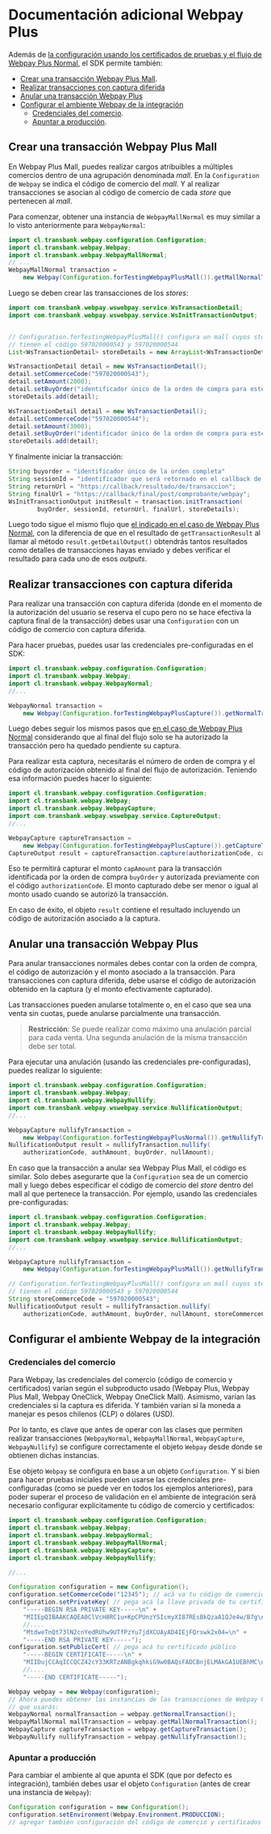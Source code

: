 # Documentación adicional Webpay Plus

Además de [la configuración usando los certificados de pruebas y el flujo de Webpay Plus Normal](../README.md#webpay-plus), el SDK permite también:

- [Crear una transacción Webpay Plus Mall](#crear-una-transacción-webpay-plus-mall).
- [Realizar transacciones con captura diferida](#realizar-transacciones-con-captura-diferida)
- [Anular una transacción Webpay Plus](#anular-una-transaccion-webpay-plus)
- [Configurar el ambiente Webpay de la integración](#configurar-el-ambiente-webpay-de-la-integración)
  - [Credenciales del comercio](#credenciales-del-comercio).
  - [Apuntar a producción](#apuntar-a-producción).


## Crear una transacción Webpay Plus Mall

En Webpay Plus Mall, puedes realizar cargos atribuibles a múltiples comercios dentro de una agrupación denominada *mall*. En la `Configuration` de `Webpay` se indica el código de comercio del *mall*. Y al realizar transacciones se asocian al código de comercio de cada *store* que pertenecen al *mall*.

Para comenzar, obtener una instancia de `WebpayMallNormal` es muy similar a lo visto anteriormente para `WebpayNormal`:

```java
import cl.transbank.webpay.configuration.Configuration;
import cl.transbank.webpay.Webpay;
import cl.transbank.webpay.WebpayMallNormal;
// ...
WebpayMallNormal transaction =
    new Webpay(Configuration.forTestingWebpayPlusMall()).getMallNormalTransaction();
```

Luego se deben crear las transacciones de los *stores*:

```java
import com.transbank.webpay.wswebpay.service.WsTransactionDetail;
import com.transbank.webpay.wswebpay.service.WsInitTransactionOutput;


// Configuration.forTestingWebpayPlusMall() configura un mall cuyos stores
// tienen el código 597020000543 y 597020000544
List<WsTransactionDetail> storeDetails = new ArrayList<WsTransactionDetail>();

WsTransactionDetail detail = new WsTransactionDetail();
detail.setCommerceCode("597020000543");
detail.setAmount(2000);
detail.setBuyOrder("identificador único de la orden de compra para este store"); // generado por el comercio
storeDetails.add(detail);

WsTransactionDetail detail = new WsTransactionDetail();
detail.setCommerceCode("597020000544");
detail.setAmount(3000);
detail.setBuyOrder("identificador único de la orden de compra para este store"); // generado por el comercio
storeDetails.add(detail);
```

Y finalmente iniciar la transacción:

```java
String buyorder = "identificador único de la orden completa"
String sessionId = "identificador que será retornado en el callback de resultado";
String returnUrl = "https://callback/resultado/de/transaccion";
String finalUrl = "https://callback/final/post/comprobante/webpay";
WsInitTransactionOutput initResult = transaction.initTransaction(
        buyOrder, sessionId, returnUrl, finalUrl, storeDetails);

```

Luego todo sigue el mismo flujo que [el indicado en el caso de Webpay Plus Normal](../README.md#crear-una-transacció-webpay-plus-normal), con la diferencia de que en el resultado de `getTransactionResult` al llamar al método `result.getDetailOutput()` obtendrás tantos resultados como detalles de transacciones hayas enviado y debes verificar el resultado para cada uno de esos *outputs*.

## Realizar transacciones con captura diferida

Para realizar una transacción con captura diferida (donde en el momento de la
autorización del usuario se reserva el cupo pero no se hace efectiva la captura
final de la transacción) debes usar una `Configuration` con un código de
comercio con captura diferida.

Para hacer pruebas, puedes usar las credenciales pre-configuradas en el SDK:

```java
import cl.transbank.webpay.configuration.Configuration;
import cl.transbank.webpay.Webpay;
import cl.transbank.webpay.WebpayNormal;
//...

WebpayNormal transaction =
    new Webpay(Configuration.forTestingWebpayPlusCapture()).getNormalTransaction();
```

Luego debes seguir los mismos pasos que
[en el caso de Webpay Plus Normal](../README.md#crear-una-transacció-webpay-plus-normal)
considerando que al final del flujo solo se ha autorizado la transacción pero
ha quedado pendiente su captura.

Para realizar esta captura, necesitarás el número de orden de compra y el
código de autorización obtenido al final del flujo de autorización. Teniendo
esa información puedes hacer lo siguiente:

```java
import cl.transbank.webpay.configuration.Configuration;
import cl.transbank.webpay.Webpay;
import cl.transbank.webpay.WebpayCapture;
import com.transbank.webpay.wswebpay.service.CaptureOutput;
//...

WebpayCapture captureTransaction =
    new Webpay(Configuration.forTestingWebpayPlusCapture()).getCaptureTransaction();
CaptureOutput result = captureTransaction.capture(authorizationCode, capAmount, buyOrder);
```

Eso te permitirá capturar el monto `capAmount` para la transacción identificada
por la orden de compra `buyOrder` y autorizada previamente con el código
`authorizationCode`. El monto capturado debe ser menor o igual al monto usado
cuando se autorizó la transacción.

En caso de éxito, el objeto `result` contiene el resultado incluyendo un código
de autorización asociado a la captura.

## Anular una transacción Webpay Plus

Para anular transacciones normales debes contar con la orden de compra, el
código de autorización y el monto asociado a la transacción.  Para transacciones
con captura diferida, debe usarse el código de autorización obtenido en la
captura (y el monto efectivamente capturado).

Las transacciones pueden anularse totalmente o, en el caso que sea una venta
sin cuotas, puede anularse parcialmente una transacción.

> **Restricción**: Se puede realizar como máximo una anulación parcial para
cada venta. Una segunda anulación de la misma transacción debe ser total.

Para ejecutar una anulación (usando las credenciales pre-configuradas), puedes
realizar lo siguiente:

```java
import cl.transbank.webpay.configuration.Configuration;
import cl.transbank.webpay.Webpay;
import cl.transbank.webpay.WebpayNullify;
import com.transbank.webpay.wswebpay.service.NullificationOutput;
//...

WebpayCapture nullifyTransaction =
    new Webpay(Configuration.forTestingWebpayPlusNormal()).getNullifyTransaction();
NullificationOutput result = nullifyTransaction.nullify(
    authorizationCode, authAmount, buyOrder, nullAmount);
```
En caso que la transacción a anular sea Webpay Plus Mall, el código es similar.
Solo debes asegurarte que la `Configuration` sea de un comercio mall y luego
debes especificar el código de comercio del _store_ dentro del mall al que
pertenece la transacción. Por ejemplo, usando las credenciales pre-configuradas:

```java
import cl.transbank.webpay.configuration.Configuration;
import cl.transbank.webpay.Webpay;
import cl.transbank.webpay.WebpayNullify;
import com.transbank.webpay.wswebpay.service.NullificationOutput;
//...

WebpayCapture nullifyTransaction =
    new Webpay(Configuration.forTestingWebpayPlusMall()).getNullifyTransaction();

// Configuration.forTestingWebpayPlusMall() configura un mall cuyos stores
// tienen el código 597020000543 y 597020000544
String storeCommerceCode = "597020000543";
NullificationOutput result = nullifyTransaction.nullify(
    authorizationCode, authAmount, buyOrder, nullAmount, storeCommerceCode);
```

## Configurar el ambiente Webpay de la integración

### Credenciales del comercio

Para Webpay, las credenciales del comercio (código de comercio y certificados)
varían según el subproducto usado (Webpay Plus, Webpay Plus Mall, Webpay OneClick,
Webpay OneClick Mall). Asimismo, varían las credenciales si la captura es
diferida. Y también varían si la moneda a manejar es pesos chilenos (CLP) o
dólares (USD).

Por lo tanto, es clave que antes de operar con las clases que permiten
realizar transacciones (`WebpayNormal`, `WebpayMallNormal`, `WebpayCapture`,
`WebpayNullify`) se configure correctamente el objeto `Webpay` desde donde se
obtienen dichas instancias.

Ese objeto `Webpay` se configura en base a un objeto `Configuration`. Y si bien
para hacer pruebas iniciales pueden usarse las credenciales pre-configuradas
(como se puede ver en todos los ejemplos anteriores), para poder superar el
proceso de validación en el ambiente de integración será necesario configurar
explícitamente tu código de comercio y certificados:

```java
import cl.transbank.webpay.configuration.Configuration;
import cl.transbank.webpay.Webpay;
import cl.transbank.webpay.WebpayNormal;
import cl.transbank.webpay.WebpayMallNormal;
import cl.transbank.webpay.WebpayCapture;
import cl.transbank.webpay.WebpayNullify;

//...

Configuration configuration = new Configuration();
configuration.setCommerceCode("12345"); // acá va tu código de comercio
configuration.setPrivateKey( // pega acá la llave privada de tu certificado
    "-----BEGIN RSA PRIVATE KEY-----\n" +
    "MIIEpQIBAAKCAQEA0ClVcH8RC1u+KpCPUnzYSIcmyXI87REsBkQzaA1QJe4w/B7g\n" +
    //....
    "MtdweTnQt73lN2cnYedRUhw9UTfPzYu7jdXCUAyAD4IEjFQrswk2x04=\n" +
    "-----END RSA PRIVATE KEY-----");
configuration.setPublicCert( // pega acá tu certificado público
    "-----BEGIN CERTIFICATE-----\n" +
    "MIIDujCCAqICCQCZ42cY33KRTzANBgkqhkiG9w0BAQsFADCBnjELMAkGA1UEBhMC\n" +
    //....
    "-----END CERTIFICATE-----");

Webpay webpay = new Webpay(configuration);
// Ahora puedes obtener las instancias de las transacciones de Webpay Plus
// que usarás:
WebpayNormal normalTransaction = webpay.getNormalTransaction();
WebpayMallNormal mallTransaction = webpay.getMallNormalTransaction();
WebpayCapture captureTransaction = webpay.getCaptureTransaction();
WebpayNullify nullifyTransaction = webpay.getNullifyTransaction();
```

### Apuntar a producción

Para cambiar el ambiente al que apunta el SDK (que por defecto es integración),
también debes usar el objeto `Configuration` (antes de crear una instancia de
`Webpay`):

```java
Configuration configuration = new Configuration();
configuration.setEnvironment(Webpay.Environment.PRODUCCION);
// agregar también configuración del código de comercio y certificados
```
